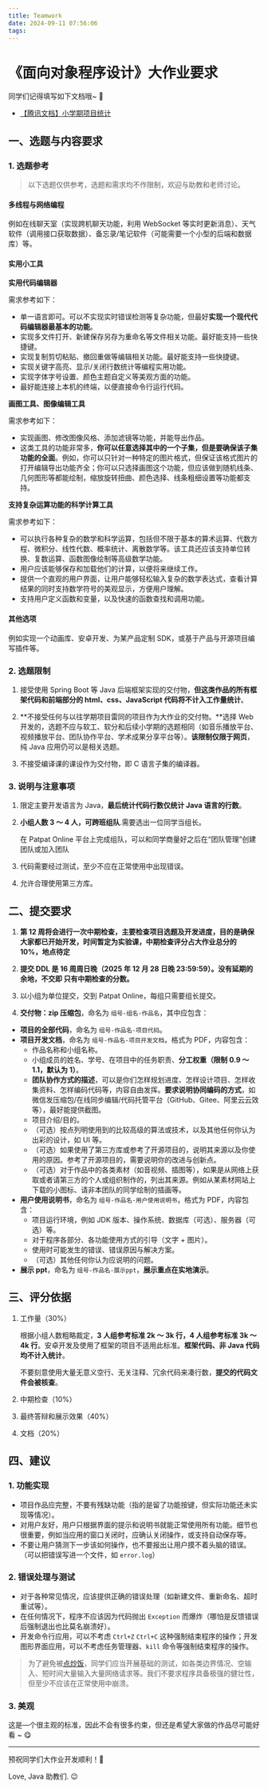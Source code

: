```yaml
---
title: Teamwork
date: 2024-09-11 07:56:06
tags:
---
```


# 《面向对象程序设计》大作业要求

同学们记得填写如下文档哦~ 🥹

- [【腾讯文档】小学期项目统计](https://docs.qq.com/sheet/DVm54b3hDVkNReVF2)

## 一、选题与内容要求

### 1. 选题参考

> 以下选题仅供参考，选题和需求均不作限制，欢迎与助教和老师讨论。

#### 多线程与网络编程

例如在线聊天室（实现跨机聊天功能，利用 WebSocket 等实时更新消息）、天气软件（调用接口获取数据）、备忘录/笔记软件（可能需要一个小型的后端和数据库）等。

#### 实用小工具

**实用代码编辑器**

需求参考如下：

- 单一语言即可。可以不实现实时错误检测等复杂功能，但最好**实现一个现代代码编辑器最基本的功能**。
- 实现多文件打开、新建保存另存为重命名等文件相关功能。最好能支持一些快捷键。
- 实现复制剪切粘贴、撤回重做等编辑相关功能。最好能支持一些快捷键。
- 实现关键字高亮、显示/关闭行数统计等编程实用功能。
- 实现字体字号设置、颜色主题自定义等美观方面的功能。
- 最好能连接上本机的终端，以便直接命令行运行代码。

**画图工具、图像编辑工具**

需求参考如下：

- 实现画图、修改图像风格、添加滤镜等功能，并能导出作品。
- 这类工具的功能非常多，**你可以任意选择其中的一个子集，但是要确保该子集功能的全面**。例如，你可以只针对一种特定的图片格式，但保证该格式图片的打开编辑导出功能齐全；你可以只选择画图这个功能，但应该做到随机线条、几何图形等都能绘制，缩放旋转扭曲、颜色选择、线条粗细设置等功能都支持。

**支持复杂运算功能的科学计算工具**

需求参考如下：

- 可以执行各种复杂的数学和科学运算，包括但不限于基本的算术运算、代数方程、微积分、线性代数、概率统计、离散数学等。该工具还应该支持单位转换、复数运算、函数图像绘制等高级数学功能。
- 用户应该能够保存和加载他们的计算，以便将来继续工作。
- 提供一个直观的用户界面，让用户能够轻松输入复杂的数学表达式，查看计算结果的同时支持数学符号的美观显示，方便用户理解。
- 支持用户定义函数和变量，以及快速的函数查找和调用功能。

#### 其他选项

例如实现⼀个动画库、安卓开发、为某产品定制 SDK，或基于产品与开源项目编写插件等。

### 2. 选题限制

1. 接受使用 Spring Boot 等 Java 后端框架实现的交付物，**但这类作品的所有框架代码和前端部分的 html、css、JavaScript 代码将不计入工作量统计**。

2. **不接受任何与以往学期项目雷同的项目作为大作业的交付物。**选择 Web 开发的，选题不应与软工、软分和后续小学期的选题相同（如音乐播放平台、视频播放平台、团队协作平台、学术成果分享平台等）。**该限制仅限于网页**，纯 Java 应用仍可以是相关选题。

3. 不接受编译课的课设作为交付物，即 C 语言子集的编译器。

### 3. 说明与注意事项

1. 限定主要开发语言为 Java，**最后统计代码行数仅统计 Java 语言的行数**。

2. **小组人数 3 ～ 4 人，可跨班组队**.需要选出一位同学当组长。

   在 Patpat Online 平台上完成组队，可以和同学商量好之后在“团队管理”创建团队或加入团队

3. 代码需要经过测试，至少不应在正常使用中出现错误。

4. 允许合理使用第三方库。

## 二、提交要求

1. **第 12 周将会进行一次中期检查，主要检查项目选题及开发进度，目的是确保大家都已开始开发，时间暂定为实验课，中期检查评分占大作业总分的 10%，地点待定**

2. **提交 DDL 是 16 周周日晚（2025 年 12 月 28 日晚 23:59:59）。没有延期的余地，不交即 只有中期检查的分数。**

3. 以小组为单位提交，交到 Patpat Online，每组只需要组长提交。

4. **交付物：zip 压缩包**，命名为 `组号-组名-作品名`，其中应包含：

- **项目的全部代码**，命名为 `组号-作品名-项目代码`。
- **项目开发文档**，命名为 `组号-作品名-项目开发文档`，格式为 PDF，内容包含：
  - 作品名称和小组名称。
  - 小组成员的姓名、学号、在项目中的任务职责、**分工权重（限制 0.9 ～ 1.1，默认为 1）**。
  - **团队协作方式的描述**，可以是你们怎样规划进度、怎样设计项目、怎样收集资料、怎样编码代码等，内容自由发挥。**要求说明协同编码的方式**，如微信发压缩包/在线同步编辑/代码托管平台（GitHub、Gitee、阿里云云效等），最好能提供截图。
  - 项目介绍/目的。
  - （可选）按点列明使用到的比较高级的算法或技术，以及其他任何你认为出彩的设计，如 UI 等。
  - （可选）如果使用了第三方库或参考了开源项目的，说明其来源以及你使用的原因。参考了开源项目的，需要说明你的改进与创新点。
  - （可选）对于作品中的各类素材（如音视频、插图等），如果是从网络上获取或者请第三方的个人或组织制作的，列出其来源。例如从某素材网站上下载的小图标、请非本团队的同学绘制的插画等。
- **用户使用说明书**，命名为 `组号-作品名-用户使用说明书`，格式为 PDF，内容包含：
  - 项目运行环境，例如 JDK 版本、操作系统、数据库（可选）、服务器（可选）等。
  - 对于程序各部分、各功能使用方式的引导（文字 + 图片）。
  - 使用时可能发生的错误、错误原因与解决方案。
  - （可选）其他任何你认为应说明的问题。
- **展示 ppt**，命名为 `组号-作品名-展示ppt`，**展示重点在实地演示**。

## 三、评分依据

1. 工作量（30%）

   根据小组人数粗略裁定，**3 人组参考标准 2k ～ 3k 行，4 人组参考标准 3k ～ 4k 行**。安卓开发及使用了框架的项目不适用此标准。**框架代码、非 Java 代码均不计入统计**。

   不要刻意使用大量无意义空行、无关注释、冗余代码来凑行数，**提交的代码文件会被核查**。

2. 中期检查（10%）

3. 最终答辩和展示效果（40%）

4. 文档（20%）

## 四、建议

### 1. 功能实现

- 项目作品应完整，不要有残缺功能（指的是留了功能按键，但实际功能还未实现等情况）。
- 对用户友好，用户只根据界面的提示和说明书就能正常使用所有功能。细节也很重要，例如当应用的窗口关闭时，应确认关闭操作，或支持自动保存等。
- 不要让用户猜测下一步该如何操作，也不要报出让用户摸不着头脑的错误。（可以把错误写进一个文件，如 `error.log`）

### 2. 错误处理与测试

- 对于各种常见情况，应该提供正确的错误处理（如新建文件、重新命名、超时重试等）。
- 在任何情况下，程序不应该因为代码抛出 `Exception` 而爆炸（哪怕是反馈错误后强制退出也比莫名崩溃好）。
- 开发命令行应用，可以不考虑 `Ctrl+Z` `Ctrl+C` 这种强制结束程序的操作；开发图形界面应用，可以不考虑任务管理器、`kill` 命令等强制结束程序的操作。

> 为了避免被[点炒饭](https://www.zhihu.com/question/39441398/answer/1636650160)，同学们应当开展基础的测试，如各类边界情况、空输入、短时间大量输入大量网络请求等。我们不要求程序具备极强的健壮性，但至少不应该在正常使用中崩溃。

### 3. 美观

这是—个很主观的标准，因此不会有很多约束，但还是希望大家做的作品尽可能好看 ~ 😋

---

预祝同学们大作业开发顺利！🥳

Love,
Java 助教们. 😉
